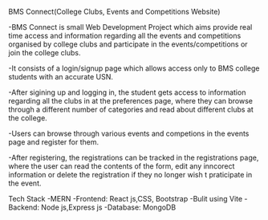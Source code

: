 BMS Connect(College Clubs, Events and Competitions Website) 

-BMS Connect is small Web Development Project which aims provide real time access and information regarding all the events and competitions organised by college clubs and participate in 
  the events/competitions or join the college clubs.
  
-It consists of a login/signup page which allows access only to BMS college students with an accurate USN.

-After sigining up and logging in, the student gets access to information regarding all the clubs in at the preferences page, where they can browse through a different number of categories and 
  read about different clubs at the college.
  
-Users can browse through various events and competions in the events page and register for them.

-After registering, the registrations can be tracked in the registrations page, where the user can read the contents of the form, edit any inncorect information or delete the registration if 
  they no longer wish t praticipate in the event.

  
Tech Stack -MERN
-Frontend: React js,CSS, Bootstrap
-Bulit using Vite
-Backend: Node js,Express js
-Database: MongoDB

